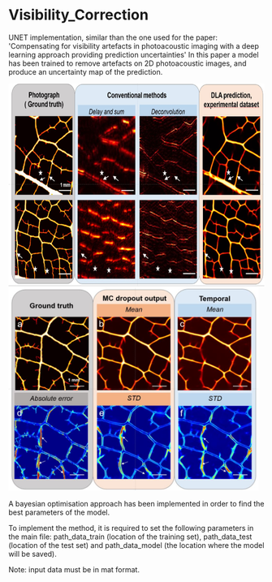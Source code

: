 # Visibility_Correction

UNET implementation, similar than the one used for the paper: 'Compensating for visibility artefacts in photoacoustic imaging with a deep learning approach providing prediction uncertainties' 
In this paper a model has been trained to remove artefacts on 2D photoacoustic images, and produce an uncertainty map of the prediction.

<img src="https://github.com/Guigo95/Visibility_Correction/blob/master/img/github_result.JPG" height="400">
<img src="https://github.com/Guigo95/Visibility_Correction/blob/master/img/github_result2.JPG" height="400">

A bayesian optimisation approach has been implemented in order to find the best parameters of the model.

To implement the method, it is required to set the following parameters in the main file: path_data_train (location of the training set), path_data_test (location of the test set) and path_data_model  (the location where the model will be saved).

Note: input data must be in mat format.
